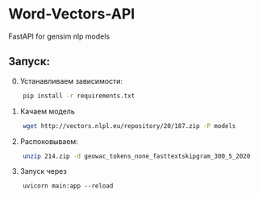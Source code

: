 # Word-Vectors-API
FastAPI for gensim nlp models


## Запуск:
0. Устанавливаем зависимости:
```bash
    pip install -r requirements.txt
```

1. Качаем модель
```bash
    wget http://vectors.nlpl.eu/repository/20/187.zip -P models
```

2. Распоковываем:
```bash
    unzip 214.zip -d geowac_tokens_none_fasttextskipgram_300_5_2020
```

3. Запуск через 

```
    uvicorn main:app --reload
```

